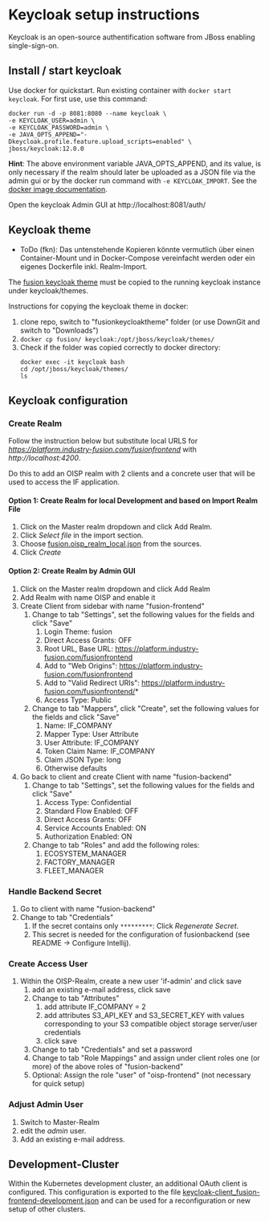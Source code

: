 # Keycloak setup instructions

Keycloak is an open-source authentification software from JBoss enabling single-sign-on.

## Install / start keycloak
    
Use docker for quickstart. Run existing container with `docker start keycloak`. For first use, use this command:

```
docker run -d -p 8081:8080 --name keycloak \
-e KEYCLOAK_USER=admin \
-e KEYCLOAK_PASSWORD=admin \
-e JAVA_OPTS_APPEND="-Dkeycloak.profile.feature.upload_scripts=enabled" \
jboss/keycloak:12.0.0
```

**Hint**: The above environment variable JAVA_OPTS_APPEND, and its value, is only necessary if the realm should later be uploaded as a JSON file via the admin gui or by the docker run command with `-e KEYCLOAK_IMPORT`. See the [docker image documentation](https://hub.docker.com/r/jboss/keycloak). 


Open the keycloak Admin GUI at http://localhost:8081/auth/


## Keycloak theme
- ToDo (fkn): Das untenstehende Kopieren könnte vermutlich über einen Container-Mount und in Docker-Compose vereinfacht werden oder ein eigenes Dockerfile inkl. Realm-Import.

The [fusion keycloak theme](https://github.com/IndustryFusion/IndustryFusion/tree/develop/fusionkeycloaktheme) must be copied to the running keycloak instance under keycloak/themes.

Instructions for copying the keycloak theme in docker:
1. clone repo, switch to "fusionkeycloaktheme" folder (or use DownGit and switch to "Downloads")
2. `docker cp fusion/ keycloak:/opt/jboss/keycloak/themes/`
3. Check if the folder was copied correctly to docker directory:
    ```
    docker exec -it keycloak bash
    cd /opt/jboss/keycloak/themes/
    ls
    ```

## Keycloak configuration

### Create Realm
Follow the instruction below but substitute local URLS for
_https://platform.industry-fusion.com/fusionfrontend_ with _http://localhost:4200_.

Do this to add an OISP realm with 2 clients and a concrete user that will be used to access the IF application.

#### Option 1: Create Realm for local Development and based on Import Realm File
1. Click on the Master realm dropdown and click Add Realm.
1. Click _Select file_ in the import section.
1. Choose [fusion.oisp_realm_local.json](fusion.oisp_realm_local.json) from the sources.
1. Click _Create_

#### Option 2: Create Realm by Admin GUI

1. Click on the Master realm dropdown and click Add Realm
1. Add Realm with name OISP and enable it
1. Create Client from sidebar with name "fusion-frontend"
    1. Change to tab "Settings", set the following values for the fields and click "Save"
        1. Login Theme: fusion
        1. Direct Access Grants: OFF
        1. Root URL, Base URL: https://platform.industry-fusion.com/fusionfrontend
        1. Add to "Web Origins": https://platform.industry-fusion.com/fusionfrontend
        1. Add to "Valid Redirect URIs": https://platform.industry-fusion.com/fusionfrontend/*
        1. Access Type: Public
    1. Change to tab "Mappers", click "Create", set the following values for the fields and click "Save"
        1. Name: IF_COMPANY
        1. Mapper Type: User Attribute
        1. User Attribute: IF_COMPANY
        1. Token Claim Name: IF_COMPANY
        1. Claim JSON Type: long
        1. Otherwise defaults
1. Go back to client and create Client with name "fusion-backend"
    1. Change to tab "Settings", set the following values for the fields and click "Save"
        1. Access Type: Confidential
        1. Standard Flow Enabled: OFF
        1. Direct Access Grants: OFF
        1. Service Accounts Enabled: ON
        1. Authorization Enabled: ON
    1. Change to tab "Roles" and add the following roles:
        1. ECOSYSTEM_MANAGER
        1. FACTORY_MANAGER
        1. FLEET_MANAGER

### Handle Backend Secret
1. Go to client with name "fusion-backend"
1. Change to tab "Credentials"
   1. If the secret contains only `*********`: Click _Regenerate Secret_.
   1. This secret is needed for the configuration of fusionbackend (see README -> Configure Intellij). 

### Create Access User
1. Within the OISP-Realm, create a new user 'if-admin' and click save
    1. add an existing e-mail address, click save
    1. Change to tab "Attributes"
        1. add attribute IF_COMPANY = 2
        1. add attributes S3_API_KEY and S3_SECRET_KEY with values corresponding to your S3 compatible object storage server/user credentials
        1. click save
    1. Change to tab "Credentials" and set a password
    1. Change to tab "Role Mappings" and assign under client roles one (or more) of the above roles of "fusion-backend"
    1. Optional: Assign the role "user" of "oisp-frontend"  (not necessary for quick setup)

### Adjust Admin User
1. Switch to Master-Realm
1. edit the _admin_ user.
1. Add an existing e-mail address.

## Development-Cluster
Within the Kubernetes development cluster, an additional OAuth client is configured. This configuration is exported to the file [keycloak-client_fusion-frontend-development.json](keycloak-client_fusion-frontend-development.json) and can be used for a reconfiguration or new setup of other clusters. 
